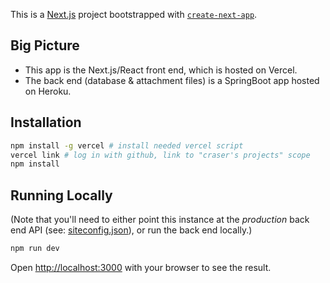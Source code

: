 This is a [Next.js](https://nextjs.org/) project bootstrapped with [`create-next-app`](https://github.com/vercel/next.js/tree/canary/packages/create-next-app).

## Big Picture

- This app is the Next.js/React front end, which is hosted on Vercel.
- The back end (database & attachment files) is a SpringBoot app hosted on Heroku. 


## Installation

```bash
npm install -g vercel # install needed vercel script
vercel link # log in with github, link to "craser's projects" scope
npm install
```


## Running Locally

(Note that you'll need to either point this instance at the _production_ back end API (see: 
[siteconfig.json](./siteconfig.json)), or run the back end locally.)

```bash
npm run dev
```

Open [http://localhost:3000](http://localhost:3000) with your browser to see the result.

